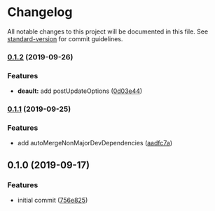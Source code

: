 # Changelog

All notable changes to this project will be documented in this file. See [standard-version](https://github.com/conventional-changelog/standard-version) for commit guidelines.

### [0.1.2](https://github.com/whtsky/renovate-config/compare/v0.1.1...v0.1.2) (2019-09-26)

### Features

- **deault:** add postUpdateOptions ([0d03e44](https://github.com/whtsky/renovate-config/commit/0d03e44))

### [0.1.1](https://github.com/whtsky/renovate-config/compare/v0.1.0...v0.1.1) (2019-09-25)

### Features

- add autoMergeNonMajorDevDependencies ([aadfc7a](https://github.com/whtsky/renovate-config/commit/aadfc7a))

## 0.1.0 (2019-09-17)

### Features

- initial commit ([756e825](https://github.com/whtsky/renovate-config/commit/756e825))
